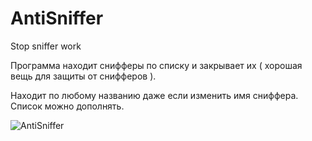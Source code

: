 # AntiSniffer
Stop sniffer work

Программа находит снифферы по списку и закрывает их ( хорошая вещь для защиты от снифферов ).

Находит по любому названию даже если изменить имя сниффера.
Список можно дополнять.

![AntiSniffer](https://i.yapx.ru/Dj7cd.gif)
